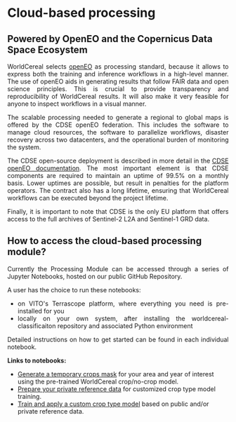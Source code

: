 # Cloud-based processing

## Powered by OpenEO and the Copernicus Data Space Ecosystem

<div style="text-align: justify">

WorldCereal selects [openEO](https://openeo.org/) as processing standard, because it allows to express both the training and inference workflows in a high-level manner.
The use of openEO aids in generating results that follow FAIR data and open science principles. This is crucial to provide transparency and reproducibility of WorldCereal results. It will also make it very feasible for anyone to inspect workflows in a visual manner.

The scalable processing needed to generate a regional to global maps is offered by the CDSE openEO federation. This includes the software to manage cloud resources, the software to parallelize workflows, disaster recovery across two datacenters, and the operational burden of monitoring the system.<br>

The CDSE open-source deployment is described in more detail in the [CDSE openEO documentation](https://documentation.dataspace.copernicus.eu/APIs/openEO/openeo_deployment.html). The most important element is that CDSE components are required to maintain an uptime of 99.5% on a monthly basis. Lower uptimes are possible, but result in penalties for the platform operators. The contract also has a long lifetime, ensuring that WorldCereal workflows can be executed beyond the project lifetime.<br>

Finally, it is important to note that CDSE is the only EU platform that offers access to the full archives of Sentinel-2 L2A and Sentinel-1 GRD data.

</div>

## How to access the cloud-based processing module?

<div style="text-align: justify">
Currently the Processing Module can be accessed through a series of Jupyter Notebooks, hosted on our public GitHub Repository. 

A user has the choice to run these notebooks:<br>
- on VITO's Terrascope platform, where everything you need is pre-installed for you<br>
- locally on your own system, after installing the worldcereal-classificaiton repository and associated Python environment<br>

Detailed instructions on how to get started can be found in each individual notebook.
</div>


**Links to notebooks:**<br>

- [Generate a temporary crops mask](https://github.com/WorldCereal/worldcereal-classification/blob/main/notebooks/worldcereal_default_cropland.ipynb) for your area and year of interest using the pre-trained WorldCereal crop/no-crop model.
- [Prepare your private reference data](https://github.com/WorldCereal/worldcereal-classification/blob/main/notebooks/worldcereal_private_extractions.ipynb) for customized crop type model training.
- [Train and apply a custom crop type model](https://github.com/WorldCereal/worldcereal-classification/blob/main/notebooks/worldcereal_custom_croptype.ipynb) based on public and/or private reference data.